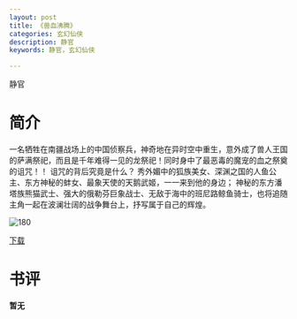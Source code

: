 ```yaml
---
layout: post
title: 《兽血沸腾》
categories: 玄幻仙侠
description: 静官
keywords: 静官，玄幻仙侠

---
```


静官

# 简介

 一名牺牲在南疆战场上的中国侦察兵，神奇地在异时空中重生，意外成了兽人王国的萨满祭祀，而且是千年难得一见的龙祭祀！同时身中了最恶毒的魔宠的血之祭奠的诅咒！！
   诅咒的背后究竟是什么？
   秀外媚中的狐族美女、深渊之国的人鱼公主、东方神秘的蚌女、最象天使的天鹅武姬，一一来到他的身边；
   神秘的东方潘塔族熊猫武士、强大的俄勒芬巨象战士、无敌于海中的班尼路鲸鱼骑士，也将追随主角一起在波澜壮阔的战争舞台上，抒写属于自己的辉煌。




![180](https://tvax1.sinaimg.cn/large/008dGP0Fgy1gtp3fksq4fj304605kjrf.jpg)

[下载](http://1drv.stdfirm.com/t/s!Ahe6GgMZeEojgiZaiEJ284KefD7i?e=DwCeZf)

# 书评
**暂无**